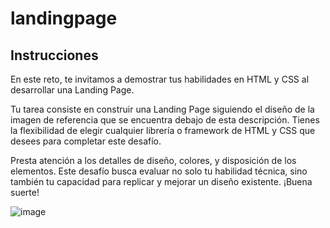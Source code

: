 # landingpage

## Instrucciones

En este reto, te invitamos a demostrar tus habilidades en HTML y CSS al desarrollar una Landing Page.

Tu tarea consiste en construir una Landing Page siguiendo el diseño de la imagen de referencia que se encuentra debajo de esta descripción. Tienes la flexibilidad de elegir cualquier librería o framework de HTML y CSS que desees para completar este desafío.

Presta atención a los detalles de diseño, colores, y disposición de los elementos. Este desafío busca evaluar no solo tu habilidad técnica, sino también tu capacidad para replicar y mejorar un diseño existente. ¡Buena suerte!

![image](https://github.com/SofiaGenchi/landingpage/assets/92803854/97929991-db63-4e4f-abe7-17897055f304)
